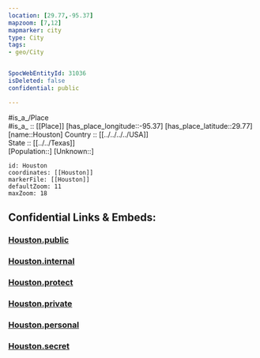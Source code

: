```yaml
---
location: [29.77,-95.37] 
mapzoom: [7,12] 
mapmarker: city 
type: City
tags:
- geo/City


SpocWebEntityId: 31036
isDeleted: false
confidential: public

---
```

#is_a_/Place  
#is_a_ :: [[Place]] 
[has_place_longitude::-95.37] 
[has_place_latitude::29.77] 
[name::Houston] 
Country :: [[../../../../USA]]  
State :: [[../../Texas]]  
[Population::] 
[Unknown::] 


```leaflet
id: Houston
coordinates: [[Houston]] 
markerFile: [[Houston]] 
defaultZoom: 11 
maxZoom: 18
```


## Confidential Links & Embeds: 

### [Houston.public](/_public/\Earth\Continent\America~North\USA\USA~Mountain\Texas\counties~Texas\Harris,County\cities~HarrisHouston.public.md) 

### [Houston.internal](/_internal/\Earth\Continent\America~North\USA\USA~Mountain\Texas\counties~Texas\Harris,County\cities~HarrisHouston.internal.md) 

### [Houston.protect](/_protect/\Earth\Continent\America~North\USA\USA~Mountain\Texas\counties~Texas\Harris,County\cities~HarrisHouston.protect.md) 

### [Houston.private](/_private/\Earth\Continent\America~North\USA\USA~Mountain\Texas\counties~Texas\Harris,County\cities~HarrisHouston.private.md) 

### [Houston.personal](/_personal/\Earth\Continent\America~North\USA\USA~Mountain\Texas\counties~Texas\Harris,County\cities~HarrisHouston.personal.md) 

### [Houston.secret](/_secret/\Earth\Continent\America~North\USA\USA~Mountain\Texas\counties~Texas\Harris,County\cities~HarrisHouston.secret.md)


